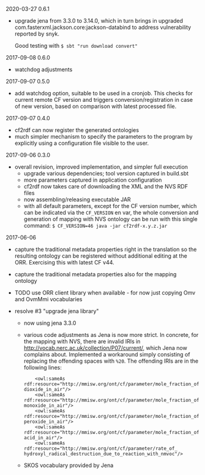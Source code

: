 2020-03-27 0.6.1

- upgrade jena from 3.3.0 to 3.14.0, which in turn brings in upgraded com.fasterxml.jackson.core:jackson-databind
  to address vulnerability reported by snyk.

  Good testing with `$ sbt "run download convert"`

2017-09-08 0.6.0

- watchdog adjustments

2017-09-07 0.5.0

- add watchdog option, suitable to be used in a cronjob.
  This checks for current remote CF version and triggers conversion/registration
  in case of new version, based on comparison with latest processed file.

2017-09-07 0.4.0

- cf2rdf can now register the generated ontologies
- much simpler mechanism to specify the parameters to the program by explicitly
  using a configuration file visible to the user.

2017-09-06 0.3.0

- overall revision, improved implementation, and simpler full execution
  - upgrade various dependencies; tool version captured in build.sbt
  - more parameters captured in application configuration
  - cf2rdf now takes care of downloading the XML and the NVS RDF files
  - now assembling/releasing executable JAR
  - with all default parameters, except for the CF version number, which
    can be indicated via the `CF_VERSION` en var,
    the whole conversion and generation of mapping with NVS ontology
    can be run with this single command:
    `$ CF_VERSION=46 java -jar cf2rdf-x.y.z.jar`

2017-06-06

- capture the traditional metadata properties right in the translation so the resulting
  ontology can be registered without additional editing at the ORR.
  Exercising this with latest CF v44.
- capture the traditional metadata properties also for the mapping ontology
- TODO use ORR client library when available - for now just copying Omv and OvmMmi vocabularies

- resolve #3 "upgrade jena library"
  - now using jena 3.3.0
  - various code adjustments as Jena is now more strict.
    In concrete, for the mapping with NVS, there are invalid IRIs in
    http://vocab.nerc.ac.uk/collection/P07/current/, which Jena now complains about.
    Implemented a workaround simply consisting of replacing the offending spaces with `%20`.
    The offending IRIs are in the following lines:

            <owl:sameAs rdf:resource="http://mmisw.org/ont/cf/parameter/mole_fraction_of_chlorine dioxide_in_air"/>
            <owl:sameAs rdf:resource="http://mmisw.org/ont/cf/parameter/mole_fraction_of_chlorine monoxide_in_air"/>
            <owl:sameAs rdf:resource="http://mmisw.org/ont/cf/parameter/mole_fraction_of_dichlorine peroxide_in_air"/>
            <owl:sameAs rdf:resource="http://mmisw.org/ont/cf/parameter/mole_fraction_of_hypochlorous acid_in_air"/>
            <owl:sameAs rdf:resource="http://mmisw.org/ont/cf/parameter/rate_of_ hydroxyl_radical_destruction_due_to_reaction_with_nmvoc"/>

  - SKOS vocabulary provided by Jena
